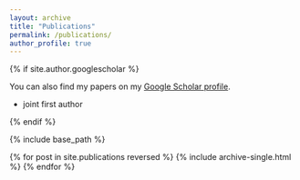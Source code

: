 ```yaml
---
layout: archive
title: "Publications"
permalink: /publications/
author_profile: true
---
```


{% if site.author.googlescholar %}
  <div class="wordwrap">You can also find my papers on my <a href="{{site.author.googlescholar}}"> Google Scholar profile</a>.</div>

  * joint first author

{% endif %}

{% include base_path %}

{% for post in site.publications reversed %}
  {% include archive-single.html %}
{% endfor %}
